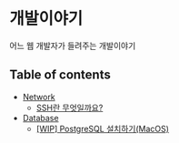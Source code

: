 # 개발이야기

어느 웹 개발자가 들려주는 개발이야기

## Table of contents

- [Network](network)
    - [SSH란 무엇일까요?](network/ssh)
- [Database](database)
    - [[WIP] PostgreSQL 설치하기(MacOS)](database/installation(postgres))